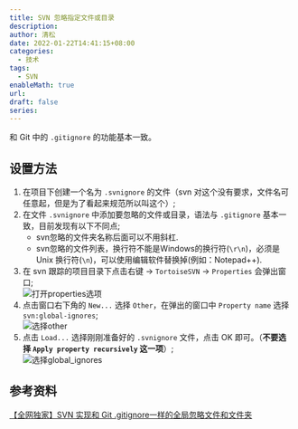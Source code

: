 ```yaml
---
title: SVN 忽略指定文件或目录
description: 
author: 清松
date: 2022-01-22T14:41:15+08:00
categories:
  - 技术
tags:
  - SVN
enableMath: true
url: 
draft: false
series:
---
```

和 Git 中的 `.gitignore` 的功能基本一致。

## 设置方法
1. 在项目下创建一个名为 `.svnignore` 的文件（svn 对这个没有要求，文件名可任意起，但是为了看起来规范所以叫这个）;  
2. 在文件 `.svnignore` 中添加要忽略的文件或目录，语法与 `.gitignore` 基本一致，目前发现有以下不同点;  
    - svn忽略的文件夹名称后面可以不用斜杠.  
    - svn忽略的文件列表，换行符不能是Windows的换行符(`\r\n`)，必须是 Unix 换行符(`\n`)，可以使用编辑软件替换掉(例如：Notepad++).  
3. 在 svn 跟踪的项目目录下点击右键 -\> `TortoiseSVN` -\> `Properties` 会弹出窗口;  
    ![打开properties选项](https://raw.githubusercontent.com/coderqs/wiki_img/master/%E5%B7%A5%E5%85%B7/%E7%BC%96%E7%A8%8B%E5%B7%A5%E5%85%B7/%E7%89%88%E6%9C%AC%E6%8E%A7%E5%88%B6/svn/%E6%89%93%E5%BC%80properties%E9%80%89%E9%A1%B9.jpg)  
4. 点击窗口右下角的 `New...` 选择 `Other`，在弹出的窗口中 `Property name` 选择 `svn:global-ignores`;  
    ![选择other](https://raw.githubusercontent.com/coderqs/wiki_img/master/%E5%B7%A5%E5%85%B7/%E7%BC%96%E7%A8%8B%E5%B7%A5%E5%85%B7/%E7%89%88%E6%9C%AC%E6%8E%A7%E5%88%B6/svn/%E9%80%89%E6%8B%A9other.jpg)  
5. 点击 `Load...` 选择刚刚准备好的 `.svnignore` 文件，点击 OK 即可。（**不要选择 `Apply property recursively` 这一项**）;  
    ![选择global_ignores](https://raw.githubusercontent.com/coderqs/wiki_img/master/%E5%B7%A5%E5%85%B7/%E7%BC%96%E7%A8%8B%E5%B7%A5%E5%85%B7/%E7%89%88%E6%9C%AC%E6%8E%A7%E5%88%B6/svn/%E9%80%89%E6%8B%A9global_ignores.jpg)  

## 参考资料
[【全网独家】SVN 实现和 Git .gitignore一样的全局忽略文件和文件夹](https://zhuanlan.zhihu.com/p/371201105)  
